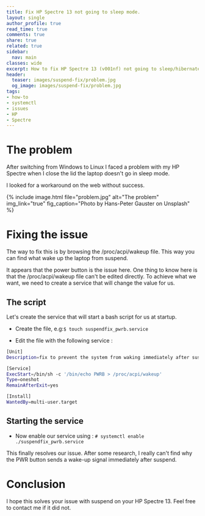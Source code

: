 ```yaml
---
title: Fix HP Spectre 13 not going to sleep mode.
layout: single
author_profile: true
read_time: true
comments: true
share: true
related: true
sidebar:
  nav: main
classes: wide
excerpt: How to fix HP Spectre 13 (v001nf) not going to sleep/hibernate mode on Linux.
header:
  teaser: images/suspend-fix/problem.jpg
  og_image: images/suspend-fix/problem.jpg
tags:
- how-to
- systemctl
- issues
- HP
- Spectre
---
```


# The problem

After switching from Windows to Linux I faced a problem with my HP Spectre when I close the lid the laptop doesn't go in sleep mode.

I looked for a workaround on the web without success.

{% include image.html file="problem.jpg" alt="The problem" img_link="true" fig_caption="Photo by Hans-Peter Gauster on Unsplash" %}

# Fixing the issue

The way to fix this is by browsing the /proc/acpi/wakeup file. This way you can find what wake up the laptop from suspend.

It appears that the power button is the issue here. One thing to know here is that the /proc/acpi/wakeup file can't be edited directly. To achieve what we want, we need to create a service that will change the value for us.

## The script

Let's create the service that will start a bash script for us at startup.

* Create the file, e.g:```$ touch suspendfix_pwrb.service```

* Edit the file with the following service :

```bash
[Unit]
Description=fix to prevent the system from waking immediately after suspend, this is due to a bug with the power button.

[Service]
ExecStart=/bin/sh -c '/bin/echo PWRB > /proc/acpi/wakeup'
Type=oneshot
RemainAfterExit=yes

[Install]
WantedBy=multi-user.target
```

## Starting the service

* Now enable our service using : ```# systemctl enable ./suspendfix_pwrb.service```

This finally resolves our issue. After some research, I really can't find why the PWR button sends a wake-up signal immediately after suspend.

# Conclusion

I hope this solves your issue with suspend on your HP Spectre 13. Feel free to contact me if it did not.
